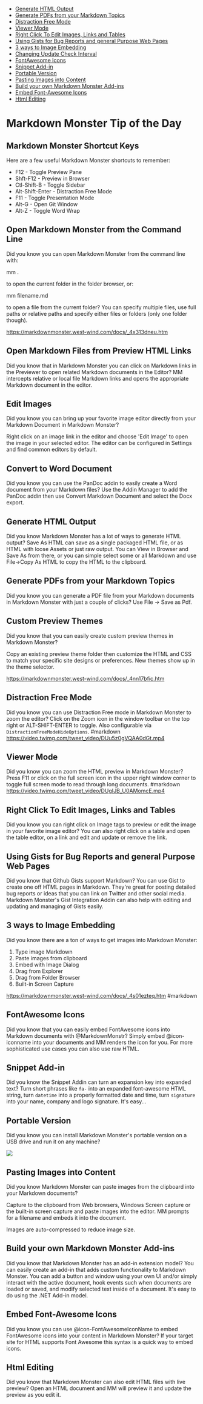 <!-- Start Document Outline -->

* [Generate HTML Output](#generate-html-output)
* [Generate PDFs from your Markdown Topics](#generate-pdfs-from-your-markdown-topics)
* [Distraction Free Mode](#distraction-free-mode)
* [Viewer Mode](#viewer-mode)
* [Right Click To Edit Images, Links and Tables](#right-click-to-edit-images-links-and-tables)
* [Using Gists for Bug Reports and general Purpose Web Pages](#using-gists-for-bug-reports-and-general-purpose-web-pages)
* [3 ways to Image Embedding](#3-ways-to-image-embedding)
* [Changing Update Check Interval](#changing-update-check-interval)
* [FontAwesome Icons](#fontawesome-icons)
* [Snippet Add-in](#snippet-add-in)
* [Portable Version](#portable-version)
* [Pasting Images into Content](#pasting-images-into-content)
* [Build your own Markdown Monster Add-ins](#build-your-own-markdown-monster-add-ins)
* [Embed Font-Awesome Icons](#embed-font-awesome-icons)
* [Html Editing](#html-editing)

<!-- End Document Outline -->
# Markdown Monster Tip of the Day

## Markdown Monster Shortcut Keys
Here are a few useful Markdown Monster shortcuts to remember:

* F12 - Toggle Preview Pane
* Shft-F12 - Preview in Browser
* Ctl-Shift-B - Toggle Sidebar
* Alt-Shift-Enter - Distraction Free Mode
* F11 - Toggle Presentation Mode
* Alt-G - Open Git Window
* Alt-Z - Toggle Word Wrap




## Open Markdown Monster from the Command Line
Did you know you can open Markdown Monster from the command line with:

mm .

to open the current folder in the folder browser, or:

mm filename.md

to open a file from the current folder? You can specify multiple files, use full paths or relative paths and specify either files or folders (only one folder though).

https://markdownmonster.west-wind.com/docs/_4x313dneu.htm

## Open Markdown Files from Preview HTML Links
Did you know that in Markdown Monster you can click on Markdown links in the Previewer to open related Markdown documents in the Editor? MM  intercepts relative or local file Markdown links and opens the appropriate Markdown document in the editor. 

## Edit Images
Did you know you can bring up your favorite image editor directly from your Markdown Document in Markdown Monster?

Right click on an image link in the editor and choose 'Edit Image' to open the image in your selected editor. The editor can be configured in Settings and find common editors by default.

## Convert to Word Document
Did you know you can use the PanDoc addin to easily create a Word document from your Markdown files? Use the Addin Manager to add the PanDoc addin then use Convert Markdown Document and select the Docx export. 

## Generate HTML Output
Did you know Markdown Monster has a lot of ways to generate HTML output? Save As HTML can save as a single packaged HTML file, or as HTML with loose Assets or just raw output. You can View in Browser and Save As from there, or you can simple select some or all Markdown and use File->Copy As HTML to copy the HTML to the clipboard.

## Generate PDFs from your Markdown Topics
Did you know you can generate a PDF file from your Markdown documents in Markdown Monster with just a couple of clicks? Use File -> Save as Pdf.

## Custom Preview Themes
Did you know that you can easily create custom preview themes in Markdown Monster? 

Copy an existing preview theme folder then customize the HTML and CSS to match your specific site designs or preferences. New themes show up in the theme selector.

https://markdownmonster.west-wind.com/docs/_4nn17bfic.htm

## Distraction Free Mode
Did you know you can use Distraction Free mode in Markdown Monster to zoom the editor? Click on the Zoom icon in the window toolbar on the top right or ALT-SHIFT-ENTER to toggle. Also configurable via `DistractionFreeModeHideOptions`. #markdown
https://video.twimg.com/tweet_video/DUu5z0gVQAA0dGt.mp4

## Viewer Mode
Did you know you can zoom the HTML preview in Markdown Monster? Press F11 or click on the full screen icon in the upper right window corner to toggle full screen mode to read through long documents. #markdown
https://video.twimg.com/tweet_video/DUgIJB_U0AMomcE.mp4

## Right Click To Edit Images, Links and Tables
Did you know you can right click on Image tags to preview or edit the image in your favorite image editor? You can also right click on a table and open the table editor, on a link and edit and update or remove the link.

## Using Gists for Bug Reports and general Purpose Web Pages
Did you know that Github Gists support Markdown? You can use Gist to create one off HTML pages in Markdown. They're great for posting detailed bug reports or ideas that you can link on Twitter and other social media. Markdown Monster's Gist Integration Addin can also help with editing and updating and managing of Gists easily.

## 3 ways to Image Embedding
Did you know there are a ton of ways to get images into Markdown Monster: 

1. Type image Markdown
2. Paste images from clipboard
3. Embed with Image Dialog
4. Drag from Explorer
5. Drag from Folder Browser
6. Built-in Screen Capture

https://markdownmonster.west-wind.com/docs/_4s01ezteq.htm #markdown

## FontAwesome Icons
Did you know that you can easily embed FontAwesome icons into Markdown documents with @MarkdownMonstr? Simply embed @icon-iconname into your documents and MM renders the icon for you. For more sophisticated use cases you can also use raw HTML.

## Snippet Add-in
Did you know the Snippet Addin can turn an expansion key into expanded text? Turn short phrases like `fa-` into an expanded font-awesome HTML string, turn `datetime` into a properly formatted date and time,  turn `signature` into your name, company and logo signature. It's easy...

## Portable Version 
Did you know you can install Markdown Monster's portable version on a USB drive and run it on any machine?

![](https://raw.githubusercontent.com/RickStrahl/MarkdownMonster/master/MarkdownMonsterWeb/Images/ScreenShots/PortableVersionUSBFolder.png)

## Pasting Images into Content
Did you know Markdown Monster can paste images from the clipboard into your Markdown documents? 

Capture to the clipboard from Web browsers, Windows Screen capture or the built-in screen capture and paste images into the editor. MM prompts for a filename and  embeds it into the document. 

Images are auto-compressed to reduce image size.


## Build your own Markdown Monster Add-ins
Did you know that Markdown Monster has an add-in extension model? You can easily create an add-in that adds custom functionality to Markdown Monster. You can add a button and window using your own UI and/or simply interact with the active document, hook events such when documents are loaded or saved, and modify selected text inside of a document. It's easy to do using the .NET Add-in model.

## Embed Font-Awesome Icons
Did you know you can use @icon-FontAwesomeIconName to embed FontAwesome icons into your content in Markdown Monster? If your target site for HTML supports Font Awesome this syntax is a quick way to embed icons.

## Html Editing
Did you know that Markdown Monster can also edit HTML files with live preview? Open an HTML document and MM will preview it and update the preview as you edit it.